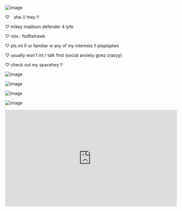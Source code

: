 ![image](https://github.com/lonesomeluvr/lonesomeluvr/assets/174548371/c10fbd98-c510-44b4-9a19-f9b0580235bc)

♡⠀  she // they !!

♡   mikey madison defender 4 lyfe

♡   rblx : fluffistrawb

♡   pls int if ur familiar w any of my interests !! plsplsplws

♡   usually won't int / talk first (social anxiety goez crazyy)

♡   check out my spacehey !!


![image](https://github.com/lonesomeluvr/lonesomeluvr/assets/174548371/58cc334b-fd35-46ed-8dd5-ded3e92cc2df) 

![image](https://github.com/lonesomeluvr/lonesomeluvr/assets/174548371/7344a500-e520-4aa1-96a6-e2363fb3a751)

![image](https://github.com/lonesomeluvr/lonesomeluvr/assets/174548371/cc4d82fa-6eba-4d71-83cf-e05471d99232)

![image](https://github.com/lonesomeluvr/lonesomeluvr/assets/174548371/78592bf9-5f90-430e-93e3-ebd4730dcdda)



<iframe width="560" height="315" src="https://www.youtube.com/embed/l1uXgWu-EiE?si=ELtwRfpWRuqQ4tgu" title="YouTube video player" frameborder="0" allow="accelerometer; autoplay; clipboard-write; encrypted-media; gyroscope; picture-in-picture; web-share" referrerpolicy="strict-origin-when-cross-origin" allowfullscreen></iframe>
